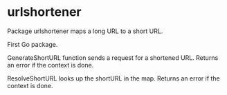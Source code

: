 # urlshortener
Package urlshortener maps a long URL to a short URL.

First Go package.

GenerateShortURL function sends a request for a shortened URL. Returns an error
if the context is done.

ResolveShortURL looks up the shortURL in the map. Returns an error if the
context is done.
